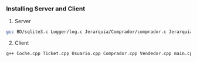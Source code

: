 ### Installing Server and Client

 1. Server 
  ```sh
gcc BD/sqlite3.c Logger/log.c Jerarquia/Comprador/comprador.c Jerarquia/Vendedor/vendedor.c Jerarquia/Ticket/ticket.c Jerarquia/Coche/coche.c BD/BD.c main.c -l ws2_32 -DLOG_USE_COLOR -o server
  ```
 2. Client
  ```sh
  g++ Coche.cpp Ticket.cpp Usuario.cpp Comprador.cpp Vendedor.cpp main.cpp -l ws2_32 -o client
  ```
